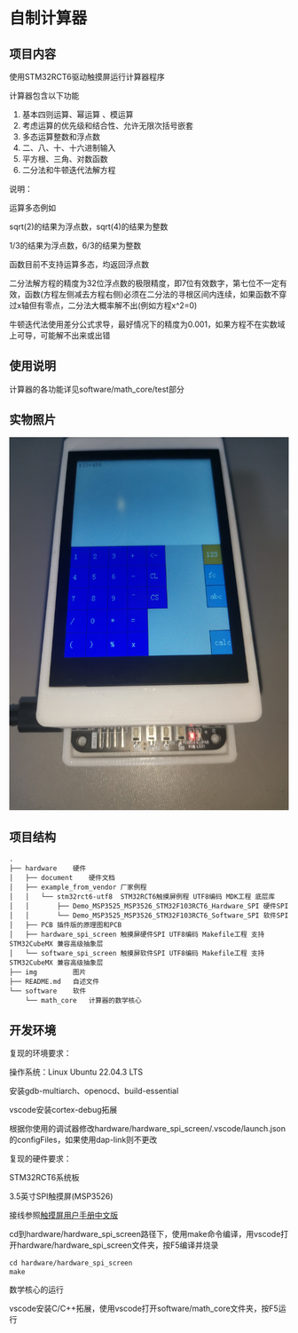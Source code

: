 # 自制计算器

## 项目内容

使用STM32RCT6驱动触摸屏运行计算器程序

计算器包含以下功能

1. 基本四则运算、幂运算 、模运算
2. 考虑运算的优先级和结合性、允许无限次括号嵌套
3. 多态运算整数和浮点数
4. 二、八、十、十六进制输入
5. 平方根、三角、对数函数
6. 二分法和牛顿迭代法解方程

说明：

运算多态例如

sqrt(2)的结果为浮点数，sqrt(4)的结果为整数

1/3的结果为浮点数，6/3的结果为整数

函数目前不支持运算多态，均返回浮点数

二分法解方程的精度为32位浮点数的极限精度，即7位有效数字，第七位不一定有效，函数(方程左侧减去方程右侧)必须在二分法的寻根区间内连续，如果函数不穿过x轴但有零点，二分法大概率解不出(例如方程x^2=0)

牛顿迭代法使用差分公式求导，最好情况下的精度为0.001，如果方程不在实数域上可导，可能解不出来或出错

## 使用说明

计算器的各功能详见software/math_core/test部分

## 实物照片

![实物演示](img/calc.jpg)

## 项目结构
```
.
├── hardware    硬件
│   ├── document    硬件文档
│   ├── example_from_vendor 厂家例程
│   │   └── stm32rct6-utf8  STM32RCT6触摸屏例程 UTF8编码 MDK工程 底层库
│   │       ├── Demo_MSP3525_MSP3526_STM32F103RCT6_Hardware_SPI 硬件SPI 
│   │       └── Demo_MSP3525_MSP3526_STM32F103RCT6_Software_SPI 软件SPI
│   ├── PCB 插件版的原理图和PCB
│   ├── hardware_spi_screen 触摸屏硬件SPI UTF8编码 Makefile工程 支持STM32CubeMX 兼容高级抽象层
│   └── software_spi_screen 触摸屏软件SPI UTF8编码 Makefile工程 支持STM32CubeMX 兼容高级抽象层
├── img         图片
├── README.md   自述文件
└── software    软件
    └── math_core   计算器的数学核心
```
## 开发环境

复现的环境要求：

操作系统：Linux Ubuntu 22.04.3 LTS

安装gdb-multiarch、openocd、build-essential

vscode安装cortex-debug拓展

根据你使用的调试器修改hardware/hardware_spi_screen/.vscode/launch.json的configFiles，如果使用dap-link则不更改

复现的硬件要求：

STM32RCT6系统板

3.5英寸SPI触摸屏(MSP3526)

接线参照[触摸屏用户手册中文版](hardware/document/3.5inch_SPI_MSP3525_MSP3526_STM32_Demo_Instructions_CN.pdf)

cd到hardware/hardware_spi_screen路径下，使用make命令编译，用vscode打开hardware/hardware_spi_screen文件夹，按F5编译并烧录

```
cd hardware/hardware_spi_screen
make
```

数学核心的运行

vscode安装C/C++拓展，使用vscode打开software/math_core文件夹，按F5运行

